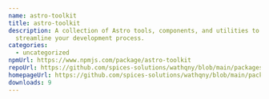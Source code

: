 ```yaml
---
name: astro-toolkit
title: astro-toolkit
description: A collection of Astro tools, components, and utilities to
  streamline your development process.
categories:
  - uncategorized
npmUrl: https://www.npmjs.com/package/astro-toolkit
repoUrl: https://github.com/spices-solutions/wathqny/blob/main/packages/astro-toolkit/README.md
homepageUrl: https://github.com/spices-solutions/wathqny/blob/main/packages/astro-toolkit/README.md
downloads: 9
---
```

